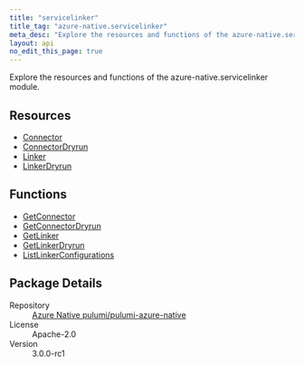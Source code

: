```yaml
---
title: "servicelinker"
title_tag: "azure-native.servicelinker"
meta_desc: "Explore the resources and functions of the azure-native.servicelinker module."
layout: api
no_edit_this_page: true
---
```


<!-- WARNING: this file was generated by Pulumi Docs Generator. -->
<!-- Do not edit by hand unless you're certain you know what you are doing! -->

Explore the resources and functions of the azure-native.servicelinker module.

<h2 id="resources">Resources</h2>
<ul class="api">
    <li><a href="connector/" title="Connector">Connector</a></li>
    <li><a href="connectordryrun/" title="ConnectorDryrun">ConnectorDryrun</a></li>
    <li><a href="linker/" title="Linker">Linker</a></li>
    <li><a href="linkerdryrun/" title="LinkerDryrun">LinkerDryrun</a></li>
</ul>

<h2 id="functions">Functions</h2>
<ul class="api">
    <li><a href="getconnector/" title="GetConnector">GetConnector</a></li>
    <li><a href="getconnectordryrun/" title="GetConnectorDryrun">GetConnectorDryrun</a></li>
    <li><a href="getlinker/" title="GetLinker">GetLinker</a></li>
    <li><a href="getlinkerdryrun/" title="GetLinkerDryrun">GetLinkerDryrun</a></li>
    <li><a href="listlinkerconfigurations/" title="ListLinkerConfigurations">ListLinkerConfigurations</a></li>
</ul>

<h2 id="package-details">Package Details</h2>
<dl class="package-details">
	<dt>Repository</dt>
	<dd><a href="https://github.com/pulumi/pulumi-azure-native">Azure Native pulumi/pulumi-azure-native</a></dd>
	<dt>License</dt>
	<dd>Apache-2.0</dd>
	<dt>Version</dt>
	<dd>3.0.0-rc1</dd>
</dl>


